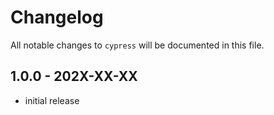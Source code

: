 # Changelog

All notable changes to `cypress` will be documented in this file.

## 1.0.0 - 202X-XX-XX

- initial release

